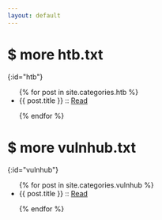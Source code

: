 ```yaml
---
layout: default
---
```


# $ more htb.txt
{:id="htb"}

<ul>
{% for post in site.categories.htb %}

<li>{{ post.title }} :: <a href="{{ post.url }}" title="{{ post.description }}">Read</a></li>

{% endfor %}
</ul>

# $ more vulnhub.txt
{:id="vulnhub"}

<ul>
{% for post in site.categories.vulnhub %}

<li>{{ post.title }} :: <a href="{{ post.url }}" title="{{ post.description }}">Read</a></li>

{% endfor %}
</ul>